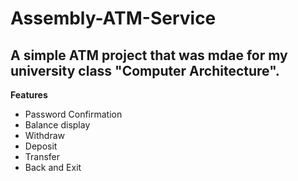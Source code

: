 # Assembly-ATM-Service

## A simple ATM project that was mdae for my university class "Computer Architecture".

**Features**

- Password Confirmation
- Balance display
- Withdraw
- Deposit
- Transfer
- Back and Exit

